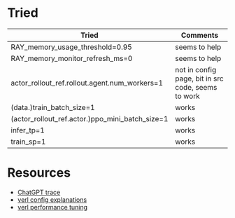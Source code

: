 
# Tried
| Tried                                               | Comments                           |
|-----------------------------------------------------|------------------------------------|
| RAY_memory_usage_threshold=0.95                     | seems to help                      |
| RAY_memory_monitor_refresh_ms=0                     | seems to help                      |
| actor_rollout_ref.rollout.agent.num_workers=1       | not in config page, bit in src code, seems to work |
| (data.)train_batch_size=1                           | works                              |
| (actor_rollout_ref.actor.)ppo_mini_batch_size=1     | works                              |
| infer_tp=1                                          | works                              |
| train_sp=1                                          | works                              |



# Resources
- [ChatGPT trace](https://chatgpt.com/g/g-p-6811e563679c81919cde9697cc820272-arc/c/68d6bcbf-6cbc-8333-882a-817d17abf15f)
- [verl config explanations](https://verl.readthedocs.io/en/latest/examples/config.html)
- [verl performance tuning](https://verl.readthedocs.io/en/latest/perf/perf_tuning.html)